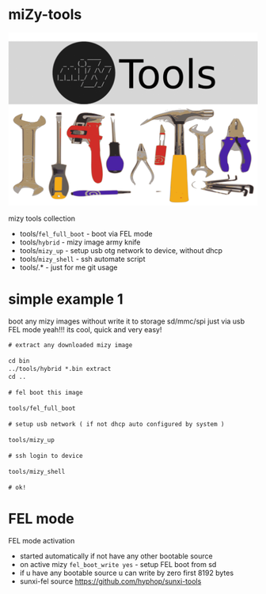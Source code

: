 # miZy-tools

![miZy - tools](pics/mizy_tools.gif)

mizy tools collection

+ tools/`fel_full_boot`	- boot via FEL mode 
+ tools/`hybrid`		- mizy image army knife 
+ tools/`mizy_up`		- setup usb otg network to device, without dhcp
+ tools/`mizy_shell`	- ssh automate script
+ tools/.*		- just for me git usage

# simple example 1

boot any mizy images without write it to storage sd/mmc/spi just via usb FEL mode
yeah!!! its cool, quick and very easy!

```
# extract any downloaded mizy image

cd bin
../tools/hybrid *.bin extract
cd ..

# fel boot this image

tools/fel_full_boot

# setup usb network ( if not dhcp auto configured by system )

tools/mizy_up

# ssh login to device

tools/mizy_shell

# ok!

```

# FEL mode

FEL mode activation

+ started automatically if not have any other bootable source
+ on active mizy `fel_boot_write yes` - setup FEL boot from sd
+ if u have any bootable source u can write by zero first 8192 bytes
+ sunxi-fel source https://github.com/hyphop/sunxi-tools

